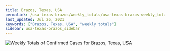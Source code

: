 ```yaml
---
title: Brazos, Texas, USA
permalink: /usa-texas-brazos/weekly_totals/usa-texas-brazos-weekly_totals.html
last_updated: Jul 26, 2021
keywords: ["Brazos, Texas, USA", "weekly totals"]
sidebar: usa-texas-brazos_sidebar
---
```


![Weekly Totals of Confirmed Cases for Brazos, Texas, USA](/covid_tracker/images/graphs/usa-texas-brazos-weekly_totals_graph.png)
